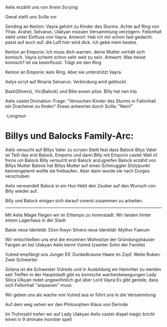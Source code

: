 Aelis erzählt uns von ihrem Scrying

Genal stellt uns Scilla vor

Sending an Kenlon:
Vayra gehört zu Kinder des Sturms. Achte auf Ring von Ylras. Arahel, Selvarun, Ulakyan müssen Versammlung verzögern. Fellonhall steht unter Einfluss von Vayra. 
Antwort:
Hab ich mir schon fast gedacht. passt auf euch auf. die Luft hier wird dick. ich gebe mein bestes.

Kenlon an Emporio:
Ich muss dich warnen. deine Mutter verhält sich komisch. Vayra scheint schon sehr weit zu sein.
Antwort:
Was heisst komisch? Ist sie beeinflusst. Trägt sie den Ring

Kenlon an Emporio:
kein Ring. Aber sie unterstützt Vayra.

Aelys scryt auf Rinaria Selvarun. Verbindung wird geblockt.

Basti(Silvers), Vic(Balock) und Bilie essen pilze.
Billy hat nen trip



Aelis castet Divination:
Frage: "Versuchen Kinder des Sturms in Fallonhall ein Drachenei zu finden"
Etwas antwortet durch Scilla:
"Nein!"

-Longrest-

# Billys und Balocks Family-Arc:

Aelis versucht auf Billys Vater zu scryen
Stellt fest dass Balock Bilys Vater ist
Teilt das erst Balock, Emporio und dann Billy mit
Emporio castet Wall of force um Balock
Billy versucht erst Balock anzugreifen
Balock erzählt von Billys Mutter
Balock hat Billys Mutter auf einen Schmuggler Stützpunkt kennengelernt
wollte sie freikaufen. Aber dann wurde sie nach Durgos verschoben

Aelis verwandelt Balock in ein Hun
Hebt den Zauber auf den Wunsch von Billy wieder auf.

Billy und Balock einigen sich darauf vorerst zusammen zu arbeiten.

---

Mit Aelis Magie fliegen wir im Eiltempo zu Innenstadt.
Wir landen hinter einem Lagerhaus in der Stadt

Balok neue Identität: Elion Iliwyn
Silvers neue Identität: Mythor Faerum

Wir entschließen uns erst die einzelnen Wohnsitze der Gründungshäuser
Fangen an bei Ulakyan
Aelis kennt Vulred (zweiter Sohn der Familie)

Vulred empfängt uns
Junger Elf. Dunkelbraune Haare im Zopf. Weite Ruben. Zwei Schwerter.

Solana ist die Schwester Vulreds und in Ausbildung ein Heinritter zu werden
seit Treffen in der Hauptstadt gibt es komische wachenbewegungen
Lady Silica Ulkyan redet ungewöhnlich gut über Lord Vayra
Es gibt gerede, dass sich Fellonhall "anpassen" muss

Wir geben uns als wache von Vulred aus
er führt uns in die Versammlung

Auf dem weg sehen wir den Philosophen Klaus von Derinde

Im Trohnsahl trefen wir auf Lady Ulakyan
Aelis castet dispel magic
bricht einen lv 9 dminate monster spell

